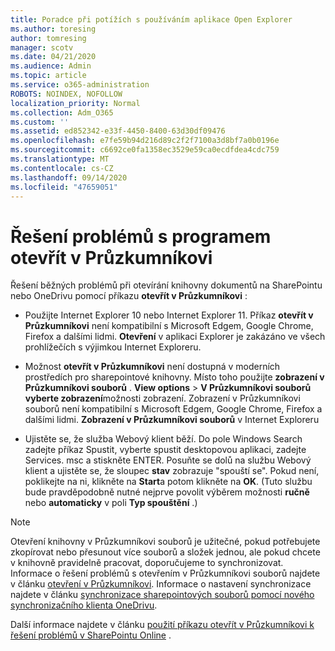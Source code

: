 ```yaml
---
title: Poradce při potížích s používáním aplikace Open Explorer
ms.author: toresing
author: tomresing
manager: scotv
ms.date: 04/21/2020
ms.audience: Admin
ms.topic: article
ms.service: o365-administration
ROBOTS: NOINDEX, NOFOLLOW
localization_priority: Normal
ms.collection: Adm_O365
ms.custom: ''
ms.assetid: ed852342-e33f-4450-8400-63d30df09476
ms.openlocfilehash: e7fe59b94d216d89c2f2f7100a3d8bf7a0b0196e
ms.sourcegitcommit: c6692ce0fa1358ec3529e59ca0ecdfdea4cdc759
ms.translationtype: MT
ms.contentlocale: cs-CZ
ms.lasthandoff: 09/14/2020
ms.locfileid: "47659051"
---
```

# <a name="fix-problems-with-open-with-explorer"></a>Řešení problémů s programem otevřít v Průzkumníkovi

Řešení běžných problémů při otevírání knihovny dokumentů na SharePointu nebo OneDrivu pomocí příkazu **otevřít v Průzkumníkovi** : 
  
- Použijte Internet Explorer 10 nebo Internet Explorer 11. Příkaz **otevřít v Průzkumníkovi** není kompatibilní s Microsoft Edgem, Google Chrome, Firefox a dalšími lidmi. **Otevření** v aplikaci Explorer je zakázáno ve všech prohlížečích s výjimkou Internet Exploreru. 
    
- Možnost **otevřít v Průzkumníkovi** není dostupná v moderních prostředích pro sharepointové knihovny. Místo toho použijte **zobrazení v Průzkumníkovi souborů** . **View options** \> **V Průzkumníkovi souborů vyberte zobrazení**možnosti zobrazení. Zobrazení v Průzkumníkovi souborů není kompatibilní s Microsoft Edgem, Google Chrome, Firefox a dalšími lidmi. **Zobrazení v Průzkumníkovi souborů** v Internet Exploreru 
    
- Ujistěte se, že služba Webový klient běží. Do pole Windows Search zadejte příkaz Spustit, vyberte spustit desktopovou aplikaci, zadejte Services. msc a stiskněte ENTER. Posuňte se dolů na službu Webový klient a ujistěte se, že sloupec **stav** zobrazuje "spouští se". Pokud není, poklikejte na ni, klikněte na **Start**a potom klikněte na **OK**. (Tuto službu bude pravděpodobně nutné nejprve povolit výběrem možnosti **ručně** nebo **automaticky** v poli **Typ spouštění** .) 
    
> [!NOTE]
> Otevření knihovny v Průzkumníkovi souborů je užitečné, pokud potřebujete zkopírovat nebo přesunout více souborů a složek jednou, ale pokud chcete v knihovně pravidelně pracovat, doporučujeme to synchronizovat. Informace o řešení problémů s otevřením v Průzkumníkovi souborů najdete v článku [otevření v Průzkumníkovi](https://go.microsoft.com/fwlink/?linkid=871665). Informace o nastavení synchronizace najdete v článku [synchronizace sharepointových souborů pomocí nového synchronizačního klienta OneDrivu](https://go.microsoft.com/fwlink/?linkid=871666).
  
Další informace najdete v článku [použití příkazu otevřít v Průzkumníkovi k řešení problémů v SharePointu Online](https://docs.microsoft.com/sharepoint/support/lists-and-libraries/troubleshoot-issues-using-open-with-explorer) . 
  

